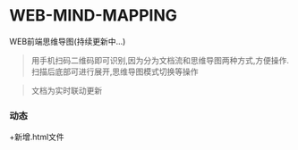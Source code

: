 # WEB-MIND-MAPPING
WEB前端思维导图(持续更新中...)

>用手机扫码二维码即可识别,因为分为文档流和思维导图两种方式,方便操作.扫描后底部可进行展开,思维导图模式切换等操作

>文档为实时联动更新

### 动态
+新增.html文件

